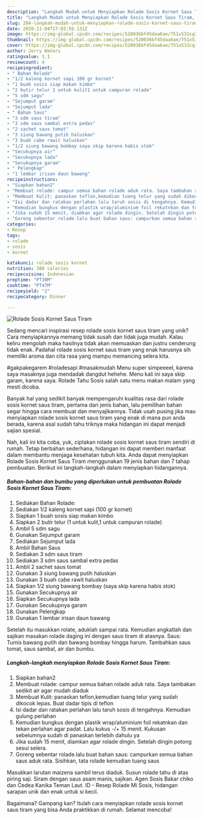```yaml
---
description: "Langkah Mudah untuk Menyiapkan Rolade Sosis Kornet Saus Tiram, Lezat Sekali"
title: "Langkah Mudah untuk Menyiapkan Rolade Sosis Kornet Saus Tiram, Lezat Sekali"
slug: 284-langkah-mudah-untuk-menyiapkan-rolade-sosis-kornet-saus-tiram-lezat-sekali
date: 2020-11-04T17:03:59.131Z
image: https://img-global.cpcdn.com/recipes/520036bf45daa6ae/751x532cq70/rolade-sosis-kornet-saus-tiram-foto-resep-utama.jpg
thumbnail: https://img-global.cpcdn.com/recipes/520036bf45daa6ae/751x532cq70/rolade-sosis-kornet-saus-tiram-foto-resep-utama.jpg
cover: https://img-global.cpcdn.com/recipes/520036bf45daa6ae/751x532cq70/rolade-sosis-kornet-saus-tiram-foto-resep-utama.jpg
author: Jerry Waters
ratingvalue: 3.1
reviewcount: 4
recipeingredient:
- " Bahan Rolade"
- "1/2 kaleng kornet sapi 100 gr kornet"
- "1 buah sosis siap makan kimbo"
- "2 butir telur 1 untuk kulit1 untuk campuran rolade"
- "5 sdm sagu"
- "Sejumput garam"
- "Sejumput lada"
- " Bahan Saus"
- "3 sdm saus tiram"
- "3 sdm saus sambal extra pedas"
- "2 sachet saus tomat"
- "3 siung bawang putih haluskan"
- "3 buah cabe rawit haluskan"
- "1/2 siung bawang bombay saya skip karena habis stok"
- "Secukupnya air"
- "Secukupnya lada"
- "Secukupnya garam"
- " Pelengkap"
- "1 lembar irisan daun bawang"
recipeinstructions:
- "Siapkan bahan2"
- "Membuat rolade: campur semua bahan rolade aduk rata. Saya tambakan sedikit air agar mudah diaduk"
- "Membuat Kulit: panaskan teflon,kemudian tuang telur yang sudah dikocok lepas. Buat dadar tipis di teflon"
- "Isi dadar dan ratakan perlahan lalu taruh sosis di tengahnya. Kemudian gulung perlahan"
- "Kemudian bungkus dengan plastik wrap/aluminium foil rekatnkan dan tekan perlahan agar padat. Lalu kukus -/+ 15 menit. Kukusan sebelumnya sudah di panaskan terlebih dahulu ya"
- "Jika sudah 15 menit, diamkan agar rolade dingin. Setelah dingin potong sesui selera."
- "Goreng sebentar rolade.lalu buat bahan saus: campurkan semua bahan saus aduk rata. Sisihkan, tata rolade kemudian tuang saus"
categories:
- Resep
tags:
- rolade
- sosis
- kornet

katakunci: rolade sosis kornet 
nutrition: 300 calories
recipecuisine: Indonesian
preptime: "PT30M"
cooktime: "PT47M"
recipeyield: "2"
recipecategory: Dinner

---
```



![Rolade Sosis Kornet Saus Tiram](https://img-global.cpcdn.com/recipes/520036bf45daa6ae/751x532cq70/rolade-sosis-kornet-saus-tiram-foto-resep-utama.jpg)

Sedang mencari inspirasi resep rolade sosis kornet saus tiram yang unik? Cara menyiapkannya memang tidak susah dan tidak juga mudah. Kalau keliru mengolah maka hasilnya tidak akan memuaskan dan justru cenderung tidak enak. Padahal rolade sosis kornet saus tiram yang enak harusnya sih memiliki aroma dan cita rasa yang mampu memancing selera kita.

#gakpakegarem #roladesapi #masakmudah Menu super simpeeeel, karena saya masaknya juga mendadak dangdut hehehe. Menu kali ini saya skip garam, karena saya. Rolade Tahu Sosis salah satu menu makan malam yang mesti dicoba.

Banyak hal yang sedikit banyak mempengaruhi kualitas rasa dari rolade sosis kornet saus tiram, pertama dari jenis bahan, lalu pemilihan bahan segar hingga cara membuat dan menyajikannya. Tidak usah pusing jika mau menyiapkan rolade sosis kornet saus tiram yang enak di mana pun anda berada, karena asal sudah tahu triknya maka hidangan ini dapat menjadi sajian spesial.


Nah, kali ini kita coba, yuk, ciptakan rolade sosis kornet saus tiram sendiri di rumah. Tetap berbahan sederhana, hidangan ini dapat memberi manfaat dalam membantu menjaga kesehatan tubuh kita. Anda dapat menyiapkan Rolade Sosis Kornet Saus Tiram menggunakan 19 jenis bahan dan 7 tahap pembuatan. Berikut ini langkah-langkah dalam menyiapkan hidangannya.

<!--inarticleads1-->

##### Bahan-bahan dan bumbu yang diperlukan untuk pembuatan Rolade Sosis Kornet Saus Tiram:

1. Sediakan  Bahan Rolade:
1. Sediakan 1/2 kaleng kornet sapi (100 gr kornet)
1. Siapkan 1 buah sosis siap makan kimbo
1. Siapkan 2 butir telur (1 untuk kulit,1 untuk campuran rolade)
1. Ambil 5 sdm sagu
1. Gunakan Sejumput garam
1. Sediakan Sejumput lada
1. Ambil  Bahan Saus
1. Sediakan 3 sdm saus tiram
1. Sediakan 3 sdm saus sambal extra pedas
1. Ambil 2 sachet saus tomat
1. Gunakan 3 siung bawang putih haluskan
1. Gunakan 3 buah cabe rawit haluskan
1. Siapkan 1/2 siung bawang bombay (saya skip karena habis stok)
1. Gunakan Secukupnya air
1. Siapkan Secukupnya lada
1. Gunakan Secukupnya garam
1. Gunakan  Pelengkap
1. Gunakan 1 lembar irisan daun bawang


Setelah itu masukkan rolate, aduklah sampai rata. Kemudian angkatlah dan sajikan masakan rolade daging ini dengan saus tiram di atasnya. Saus: Tumis bawang putih dan bawang bombay hingga harum. Tambahkan saus tomat, saus sambal, air dan bumbu. 

<!--inarticleads2-->

##### Langkah-langkah menyiapkan Rolade Sosis Kornet Saus Tiram:

1. Siapkan bahan2
1. Membuat rolade: campur semua bahan rolade aduk rata. Saya tambakan sedikit air agar mudah diaduk
1. Membuat Kulit: panaskan teflon,kemudian tuang telur yang sudah dikocok lepas. Buat dadar tipis di teflon
1. Isi dadar dan ratakan perlahan lalu taruh sosis di tengahnya. Kemudian gulung perlahan
1. Kemudian bungkus dengan plastik wrap/aluminium foil rekatnkan dan tekan perlahan agar padat. Lalu kukus -/+ 15 menit. Kukusan sebelumnya sudah di panaskan terlebih dahulu ya
1. Jika sudah 15 menit, diamkan agar rolade dingin. Setelah dingin potong sesui selera.
1. Goreng sebentar rolade.lalu buat bahan saus: campurkan semua bahan saus aduk rata. Sisihkan, tata rolade kemudian tuang saus


Masukkan larutan maizena sambil terus diaduk. Susun rolade tahu di atas piring saji. Siram dengan saus asam manis, sajikan. Agen Sosis Bakar chiko dan Cedea Kanika Teman Laut. ID - Resep Rolade Mi Sosis, hidangan sarapan unik dan enak untuk si kecil. 

Bagaimana? Gampang kan? Itulah cara menyiapkan rolade sosis kornet saus tiram yang bisa Anda praktikkan di rumah. Selamat mencoba!
